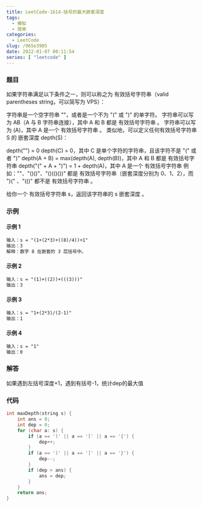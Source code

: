 ```yaml
---
title: LeetCode-1614-括号的最大嵌套深度
tags:
  - 模拟
  - 简单
categories:
  - LeetCode
slug: /965e3905
date: 2022-01-07 00:11:54
series: [ "leetcode" ] 
---
```


### 题目

如果字符串满足以下条件之一，则可以称之为 有效括号字符串（valid parentheses string，可以简写为 VPS）：

字符串是一个空字符串 ""，或者是一个不为 "(" 或 ")" 的单字符。
字符串可以写为 AB（A 与 B 字符串连接），其中 A 和 B 都是 有效括号字符串 。
字符串可以写为 (A)，其中 A 是一个 有效括号字符串 。
类似地，可以定义任何有效括号字符串 S 的 嵌套深度 depth(S)：

depth("") = 0
depth(C) = 0，其中 C 是单个字符的字符串，且该字符不是 "(" 或者 ")"
depth(A + B) = max(depth(A), depth(B))，其中 A 和 B 都是 有效括号字符串
depth("(" + A + ")") = 1 + depth(A)，其中 A 是一个 有效括号字符串
例如：""、"()()"、"()(()())" 都是 有效括号字符串（嵌套深度分别为 0、1、2），而 ")(" 、"(()" 都不是 有效括号字符串 。

给你一个 有效括号字符串 s，返回该字符串的 s 嵌套深度 。

<!--more-->

### 示例

#### 示例 1

```tex
输入：s = "(1+(2*3)+((8)/4))+1"
输出：3
解释：数字 8 在嵌套的 3 层括号中。
```

#### 示例 2

```tex
输入：s = "(1)+((2))+(((3)))"
输出：3
```

#### 示例 3

```tex
输入：s = "1+(2*3)/(2-1)"
输出：1
```

#### 示例 4

```tex
输入：s = "1"
输出：0
```

### 解答

如果遇到左括号深度+1，遇到有括号-1，统计dep的最大值

### 代码

```C++
int maxDepth(string s) {
    int ans = 0;
    int dep = 0;
    for (char a: s) {
        if (a == '(' || a == '[' || a == '{') {
            dep++;
        }
        if (a == ')' || a == ']' || a == '}') {
            dep--;
        }
        if (dep > ans) {
            ans = dep;
        }
    }
    return ans;
}
```
